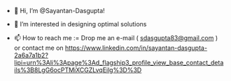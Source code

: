 - 👋 Hi, I’m @Sayantan-Dasgupta!

- 👀 I’m interested in designing optimal solutions

- 📫 How to reach me := Drop me an e-mail ( sdasgupta83@gmail.com ) or contact me on https://www.linkedin.com/in/sayantan-dasgupta-2a6a7a1b2?lipi=urn%3Ali%3Apage%3Ad_flagship3_profile_view_base_contact_details%3B8LgG6ocPTMiXCGZLvqEilg%3D%3D

<!---
Sayantan-Dasgupta/Sayantan-Dasgupta is a ✨ special ✨ repository because its `README.md` (this file) appears on your GitHub profile.
You can click the Preview link to take a look at your changes.
--->
